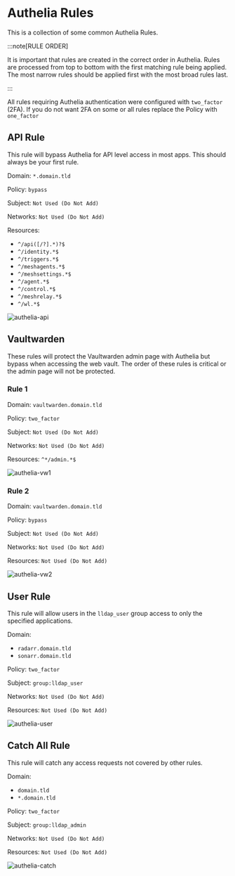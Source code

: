 # Authelia Rules

This is a collection of some common Authelia Rules.

:::note[RULE ORDER]

It is important that rules are created in the correct order in Authelia. Rules are processed from top to bottom with the first matching rule being applied. The most narrow rules should be applied first with the most broad rules last.

:::

All rules requiring Authelia authentication were configured with `two_factor` (2FA). If you do not want 2FA on some or all rules replace the Policy with `one_factor`

## API Rule

This rule will bypass Authelia for API level access in most apps. This should always be your first rule.

Domain: `*.domain.tld`

Policy: `bypass`

Subject: `Not Used (Do Not Add)`

Networks: `Not Used (Do Not Add)`

Resources:

- `^/api([/?].*)?$`
- `^/identity.*$`
- `^/triggers.*$`
- `^/meshagents.*$`
- `^/meshsettings.*$`
- `^/agent.*$`
- `^/control.*$`
- `^/meshrelay.*$`
- `^/wl.*$`

![authelia-api](./img/authelia-api.png)

## Vaultwarden

These rules will protect the Vaultwarden admin page with Authelia but bypass when accessing the web vault. The order of these rules is critical or the admin page will not be protected.

### Rule 1

Domain: `vaultwarden.domain.tld`

Policy: `two_factor`

Subject: `Not Used (Do Not Add)`

Networks: `Not Used (Do Not Add)`

Resources: `^*/admin.*$`

![authelia-vw1](./img/authelia-vw1.png)

### Rule 2

Domain: `vaultwarden.domain.tld`

Policy: `bypass`

Subject: `Not Used (Do Not Add)`

Networks: `Not Used (Do Not Add)`

Resources: `Not Used (Do Not Add)`

![authelia-vw2](./img/authelia-vw2.png)

## User Rule

This rule will allow users in the `lldap_user` group access to only the specified applications.

Domain:

- `radarr.domain.tld`
- `sonarr.domain.tld`

Policy: `two_factor`

Subject: `group:lldap_user`

Networks: `Not Used (Do Not Add)`

Resources: `Not Used (Do Not Add)`

![authelia-user](./img/authelia-user.png)

## Catch All Rule

This rule will catch any access requests not covered by other rules.

Domain:

- `domain.tld`
- `*.domain.tld`

Policy: `two_factor`

Subject: `group:lldap_admin`

Networks: `Not Used (Do Not Add)`

Resources: `Not Used (Do Not Add)`

![authelia-catch](./img/authelia-catch.png)
